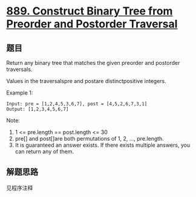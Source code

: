 # [889. Construct Binary Tree from Preorder and Postorder Traversal](https://leetcode-cn.com/problems/construct-binary-tree-from-preorder-and-postorder-traversal/)

## 题目

Return any binary tree that matches the given preorder and postorder traversals.

Values in the traversalspre and postare distinctpositive integers.

Example 1:

```text
Input: pre = [1,2,4,5,3,6,7], post = [4,5,2,6,7,3,1]
Output: [1,2,3,4,5,6,7]
```

Note:

1. 1 <= pre.length == post.length <= 30
1. pre[] and post[]are both permutations of 1, 2, ..., pre.length.
1. It is guaranteed an answer exists. If there exists multiple answers, you can return any of them.

## 解题思路

见程序注释
